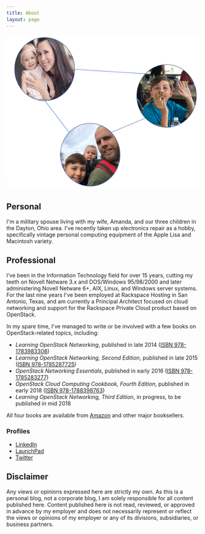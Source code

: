 ```yaml
---
title: About
layout: page
---
```

![Profile Image](/assets/images/family.png)

## Personal 

I'm a military spouse living with my wife, Amanda, and our three children in the Dayton, Ohio area. I've recently taken up electronics repair as a hobby, specifically vintage personal computing equipment of the Apple Lisa and Macintosh variety. 

## Professional 

I’ve been in the Information Technology field for over 15 years, cutting my teeth on Novell Netware 3.x and DOS/Windows 95/98/2000 and later administering Novell Netware 6+, AIX, Linux, and Windows server systems. For the last nine years I've been employed at Rackspace Hosting in San Antonio, Texas, and am currently a Principal Architect focused on cloud networking and support for the Rackspace Private Cloud product based on OpenStack.

In my spare time, I've managed to write or be involved with a few books on OpenStack-related topics, including:

- _Learning OpenStack Networking_, published in late 2014 ([ISBN 978-1783983308](https://www.amazon.com/Learning-OpenStack-Networking-Neutron-Denton/dp/1783983302/))
- _Learning OpenStack Networking, Second Edition_, published in late 2015 ([ISBN 978-1785287725](https://www.amazon.com/Learning-OpenStack-Networking-Neutron-Second/dp/1785287729/))
- _OpenStack Networking Essentials_, published in early 2016 ([ISBN 978-1785283277](https://www.amazon.com/OpenStack-Networking-Essentials-James-Denton/dp/1785283278/))
- _OpenStack Cloud Computing Cookbook, Fourth Edition_, published in early 2018 ([ISBN 978-1788398763](https://www.amazon.com/OpenStack-Cloud-Computing-Cookbook-networking/dp/1788398769/))
- _Learning OpenStack Networking, Third Edition_, in progress, to be published in mid 2018

All four books are available from [Amazon](https://www.amazon.com/-/e/B00NUS5RTS) and other major booksellers.

### Profiles

- [LinkedIn](https://www.linkedin.com/in/jamesmdenton)
- [LaunchPad](https://launchpad.net/~james-denton)
- [Twitter](https://twitter.com/jimmdenton)

## Disclaimer

Any views or opinions expressed here are strictly my own. As this is a personal blog, not a corporate blog, I am solely responsible for all content published here. Content published here is not read, reviewed, or approved in advance by my employer and does not necessarily represent or reflect the views or opinions of my employer or any of its divisions, subsidiaries, or business partners.